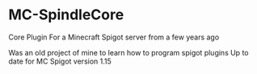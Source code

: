 # MC-SpindleCore
Core Plugin For a Minecraft Spigot server from a few years ago

Was an old project of mine to learn how to program spigot plugins
Up to date for MC Spigot version 1.15
